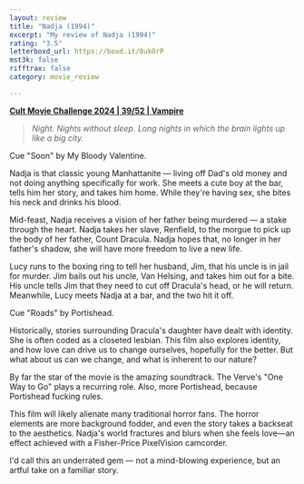 ```yaml
---
layout: review
title: "Nadja (1994)"
excerpt: "My review of Nadja (1994)"
rating: "3.5"
letterboxd_url: https://boxd.it/8ukOrP
mst3k: false
rifftrax: false
category: movie_review

---
```


<b><a href="https://boxd.it/rIGbC/detail" rel="nofollow">Cult Movie Challenge 2024 | 39/52 | Vampire</a></b>

<blockquote><i>Night. Nights without sleep. Long nights in which the brain lights up like a big city.</i></blockquote>Cue "Soon" by My Bloody Valentine.

Nadja is that classic young Manhattanite — living off Dad's old money and not doing anything specifically for work. She meets a cute boy at the bar, tells him her story, and takes him home. While they're having sex, she bites his neck and drinks his blood.

Mid-feast, Nadja receives a vision of her father being murdered — a stake through the heart. Nadja takes her slave, Renfield, to the morgue to pick up the body of her father, Count Dracula. Nadja hopes that, no longer in her father's shadow, she will have more freedom to live a new life.

Lucy runs to the boxing ring to tell her husband, Jim, that his uncle is in jail for murder. Jim bails out his uncle, Van Helsing, and takes him out for a bite. His uncle tells Jim that they need to cut off Dracula's head, or he will return. Meanwhile, Lucy meets Nadja at a bar, and the two hit it off.

Cue "Roads" by Portishead.

Historically, stories surrounding Dracula's daughter have dealt with identity. She is often coded as a closeted lesbian. This film also explores identity, and how love can drive us to change ourselves, hopefully for the better. But what about us can we change, and what is inherent to our nature?

By far the star of the movie is the amazing soundtrack. The Verve's "One Way to Go" plays a recurring role. Also, more Portishead, because Portishead fucking rules.

This film will likely alienate many traditional horror fans. The horror elements are more background fodder, and even the story takes a backseat to the aesthetics. Nadja's world fractures and blurs when she feels love—an effect achieved with a Fisher-Price PixelVision camcorder.

I'd call this an underrated gem — not a mind-blowing experience, but an artful take on a familiar story.